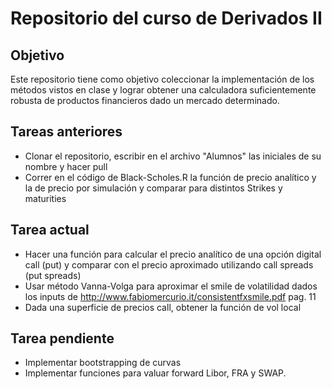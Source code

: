 # Repositorio del curso de Derivados II
## Objetivo
Este repositorio tiene como objetivo coleccionar la implementación de los métodos vistos en clase y lograr obtener una calculadora suficientemente robusta de productos financieros dado un mercado determinado.

## Tareas anteriores
 - Clonar el repositorio, escribir en el archivo "Alumnos" las iniciales de su nombre y hacer pull
  - Correr en el código de Black-Scholes.R la función de precio analítico y la de precio por simulación y comparar para distintos Strikes y maturities
  
## Tarea actual
 - Hacer una función para calcular el precio analítico de una opción digital call (put) y comparar con el precio aproximado utilizando call spreads (put spreads)
 - Usar método Vanna-Volga para aproximar el smile de volatilidad dados los inputs de http://www.fabiomercurio.it/consistentfxsmile.pdf pag. 11
 - Dada una superficie de precios call, obtener la función de vol local 

## Tarea pendiente
- Implementar bootstrapping de curvas
- Implementar funciones para valuar forward Libor, FRA y SWAP.
